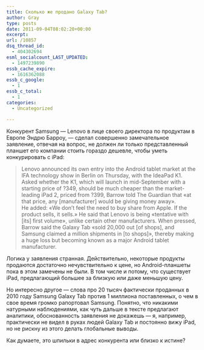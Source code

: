 ```yaml
---
title: Сколько же продано Galaxy Tab?
author: Gray
type: posts
date: 2011-09-04T08:02:20+00:00
excerpt:
url: /10857
dsq_thread_id:
  - 404302694
esml_socialcount_LAST_UPDATED:
  - 1497239890
essb_cache_expire:
  - 1616362088
essb_c_google:
  - 1
essb_c_total:
  - 1
categories:
  - Uncategorized

---
```








Конкурент Samsung — Lenovo в лице своего директора по продуктам в Европе Эндрю Барроу, — сделал совершенно замечательное заявление, отвечая на вопрос, не должен ли только представленный планшет его компании стоить гораздо дешевле, чтобы уметь конкурировать с iPad:

> Lenovo announced its own entry into the Android tablet market at the IFA technology show in Berlin on Thursday, with the IdeaPad K1. Asked whether the K1, which will launch in mid-September with a starting price of ?349, should be much cheaper than the market-leading iPad 2, priced from ?399, Barrow told The Guardian that &#171;at that price, any [manufacturer] would be giving money away&#187;.  
> He added: &#171;We don&#8217;t feel the need to buy share from Apple. If the product sells, it sells.&#187; He said that Lenovo is being &#171;tentative with [its] first volume&#187;, unlike certain other manufacturers. When pressed, Barrow said the Galaxy Tab &#171;sold 20,000 out [of shops], and Samsung claimed a million shipments in [to shops]&#187;, thereby making a huge loss but becoming known as a major Android tablet manufacturer.

Логика у заявления странная. Действительно, некоторые продукты продаются достаточно нечувствительно к цене, но Android-планшеты пока в этом замечены не были. В том числе и потому, что существует iPad, предлагающий большее за близкую или даже меньшую цену.

Но интересно другое — слова про 20 тысяч фактически проданных в 2010 году Samsung Galaxy Tab против 1 миллиона поставленных, о чем в свое время громко рапортовал Samsung. Понятно, что никакими натурными наблюдениями, как чуть дальше в тексте предлагают аналитики, обоснованность заявления не докажешь — я, например, практически не видел в руках людей Galaxy Tab и постоянно вижу iPad, но не рискну из этого делать глобальные выводы.

Как думаете, это шпильки в адрес конкурента или близко к истине?